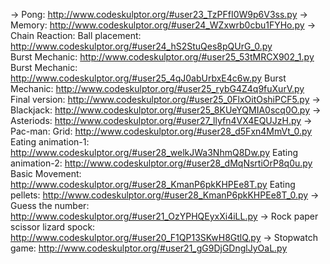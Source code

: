 -> Pong: http://www.codeskulptor.org/#user23_TzPFfI0W9p6V3ss.py
-> Memory: http://www.codeskulptor.org/#user24_WZxwrb0cbu1FYHo.py
-> Chain Reaction: 
	Ball placement: http://www.codeskulptor.org/#user24_hS2StuQes8pQUrG_0.py	
	Burst Mechanic: http://www.codeskulptor.org/#user25_53tMRCX902_1.py
	Burst Mechanic: http://www.codeskulptor.org/#user25_4qJ0abUrbxE4c6w.py
	Burst Mechanic: http://www.codeskulptor.org/#user25_rybG4Z4q9fuXurV.py
	Final version: http://www.codeskulptor.org/#user25_0FlxOitOshiPCF5.py
-> Blackjack: http://www.codeskulptor.org/#user25_8KUeYQMIA0scq0O.py
-> Asteriods: http://www.codeskulptor.org/#user27_llyfn4VX4EQUJzH.py
-> Pac-man:
	Grid: http://www.codeskulptor.org/#user28_d5Fxn4MmVt_0.py
	Eating animation-1: http://www.codeskulptor.org/#user28_welkJWa3NhmQ8Dw.py
	Eating animation-2: http://www.codeskulptor.org/#user28_dMqNsrtiOrP8q0u.py
	Basic Movement: http://www.codeskulptor.org/#user28_KmanP6pkKHPEe8T.py
	Eating pellets: http://www.codeskulptor.org/#user28_KmanP6pkKHPEe8T_0.py
-> Guess the number: http://www.codeskulptor.org/#user21_OzYPHQEyxXi4iLL.py
-> Rock paper scissor lizard spock: http://www.codeskulptor.org/#user20_F1QP13SKwH8GtlQ.py
-> Stopwatch game: http://www.codeskulptor.org/#user21_gG9DjGDnglJyOaL.py

